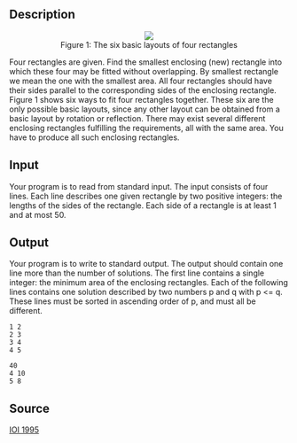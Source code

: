 <h2>Description</h2><center><img src="images/1169_1.gif">
<br>Figure 1: The six basic layouts of four rectangles</center><p>
</p>
Four rectangles are given. Find the smallest enclosing (new) rectangle into which these four may be fitted without overlapping. By smallest rectangle we mean the one with the smallest area.
All four rectangles should have their sides parallel to the corresponding sides of the enclosing rectangle. Figure 1 shows six ways to fit four rectangles together. These six are the only possible basic layouts, since any other layout can be obtained from a basic layout by rotation or reflection. There may exist several different enclosing rectangles fulfilling the requirements, all with the same area. You have to produce all such enclosing rectangles.
<h2>Input</h2><p>Your program is to read from standard input. The input consists of four lines. Each line describes one given rectangle by two positive integers: the lengths of the sides of the rectangle. Each side of a rectangle is at least 1 and at most 50.</p><h2>Output</h2><p>Your program is to write to standard output. The output should contain one line more than the number of solutions. The first line contains a single integer: the minimum area of the enclosing rectangles. Each of the following lines contains one solution described by two numbers p and q with p &lt;= q. These lines must be sorted in ascending order of p, and must all be different.</p><pre><code class="language-input1">1 2
2 3
3 4
4 5</code></pre><pre><code class="language-output1">40
4 10
5 8</code></pre><h2>Source</h2><a href="searchproblem?field=source&amp;key=IOI+1995">IOI 1995</a>